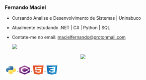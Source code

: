 ### Fernando Maciel



- Cursando Analise e Desenvolvimento de Sistemas | Uninabuco
- Atualmente estudando .NET | C# | Python | SQL
- Contate-me no email: macielfernando@protonmail.com
  <div> 

  <a href="https://www.linkedin.com/in/fernando-maciel-257645151/" target="_blank"><img src="https://img.shields.io/badge/-LinkedIn-%230077B5?style=for-the-badge&logo=linkedin&logoColor=white" target="_blank"></a> 
 
 
 
 
</div>
<div align="center">
  <a href="https://github.com/macielfernando">
  <img height="180em" src="https://github-readme-stats.vercel.app/api?username=macielfernando&show_icons=true&theme=dark&include_all_commits=true&count_private=true"/>
 
</div>

<div style="display: inline_block"><br>
 
  <img align="center" alt="Rafa-Python" height="30" width="40" src="https://raw.githubusercontent.com/devicons/devicon/master/icons/python/python-original.svg">
  <img align="center" alt="Rafa-Csharp" height="30" width="40" src="https://raw.githubusercontent.com/devicons/devicon/master/icons/csharp/csharp-original.svg">
  <img align="center" alt="Rafa-HTML" height="30" width="40" src="https://raw.githubusercontent.com/devicons/devicon/master/icons/html5/html5-original.svg">
  <img align="center" alt="Rafa-CSS" height="30" width="40" src="https://raw.githubusercontent.com/devicons/devicon/master/icons/css3/css3-original.svg">
  
</div>


 

    
    

  

